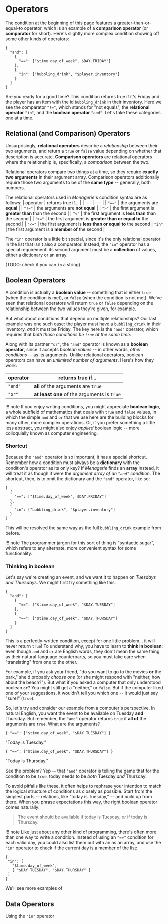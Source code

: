 # Operators

The condition at the beginning of this page features a greater-than-or-equal-to operator, which is an example of a **comparison operator** (or **comparator** for short). Here's slightly more complex condition showing off some other kinds of operators:

```
{
  "and": [
    {
      "==": ["$time.day_of_week", $DAY.FRIDAY"]
    },
    { 
      "in": ["bubbling_drink", "$player.inventory"] 
    }
  ]
}
```

Are you ready for a good time? This condition returns true if it's Friday and the player has an item with the id `bubbling_drink` in their inventory. Here we see the comparator `"!="`, which stands for "not equals", the **relational operator** `"in"`, and the **boolean operator** `"and"`. Let's take these categories one at a time.


## Relational (and Comparison) Operators

Unsurprisingly, **relational operators** describe a *relationship* between their two arguments, and return a `true` or `false` value depending on whether that description is accurate. **Comparison operators** are relational operators where the relationship is, specifically, a *comparison* between the two.

Relational operators compare two things at a time, so they require **exactly two arguments** in their argument array. Comparison operators additionally require those two arguments to be of the **same type** -- generally, both numbers.

The relational operators used in *Menagerie*'s condition syntax are as follows:
| operator | returns true if... |
| --- | --- |
| `"=="` | the arguments are **equal** |
| `"!="` | the arguments are **not equal** |
| `">"` | the first argument is **greater than** than the second |
| `"<"` | the first argument is **less than** than the second |
| `">="` | the first argument is **greater than or equal to** the second |
| `"<="` | the first argument is **less than or equal to** the second
| `"in"` | the first argument is a **member of** the second |

The `"in"` operator is a little bit special, since it's the only relational operator in the list that isn't also a comparator. Instead, the `"in"` operator has a special requirement: its second argument must be a **collection** of values, either a dictionary or an array. 

(TODO: check if you can `in` a string)

## Boolean Operators

A condition is actually a **boolean value** -- something that is either `true` (when the condition is met), or `false` (when the condition is not met). We've seen that relational operators will return `true` or `false` depending on the relationship between the two values they're given, for example.

But what about conditions that depend on multiple relationships? Our last example was one such case: the player must have a `bubbling_drink` in their inventory, *and* it must be Friday. The key here is the `"and"` operator, which requires that *both those conditions be `true` at the same time*.

Along with its partner `"or"`, the `"and"` operator is known as a **boolean operator**, since it accepts *boolean values* -- in other words, *other conditions* -- as its arguments. Unlike relational operators, boolean operators can have an *unlimited number of arguments*. Here's how they work:

| operator | returns true if... |
| --- | --- |
| `"and"` | **all** of the arguments are `true` |
| `"or"` | **at least one** of the arguments is `true` |

!!! note 
    If you enjoy writing conditions, you might appreciate **boolean logic**, a whole subfield of mathematics that deals with `true` and `false` values, in which the simple `and` and `or` that we use here are the building blocks for many other, more complex operations. Or, if you prefer something a little less abstract, you might also enjoy *applied* boolean logic -- more colloquially known as computer engineering.

### Shortcut

Because the `"and"` operator is so important, it has a special shortcut. Remember how a condition must always be a **dictionary** with the condition's operator as its only key? If *Menagerie* finds an **array** instead, it will treat it as though it were the *argument array of an `"and"` condition*. The shortcut, then, is to omit the dictionary and the `"and"` operator, like so:

```
[
  {
    "==": ["$time.day_of_week", $DAY.FRIDAY"]
  },
  { 
    "in": ["bubbling_drink", "$player.inventory"] 
  }
]
```

This will be resolved the same way as the full `bubbling_drink` example from before.

!!! note
The programmer jargon for this sort of thing is "syntactic sugar", which refers to any alternate, more convenient syntax for some functionality.

### Thinking in boolean

Let's say we're creating an event, and we want it to happen on *Tuesdays and Thursdays*. We might first try something like this:

```
{
  "and": [
    {
      "==": ["$time.day_of_week", "$DAY.TUESDAY"]
    },
    {
      "==": ["$time.day_of_week", "$DAY.THURSDAY"]
    }
  ]
}
```

This is a perfectly-written condition, except for one little problem... it will never return `true`! To understand why, you have to learn to **think in boolean**: even though `and` and `or` are English words, they don't mean the same thing as their natural-language counterparts, so you must take care when "translating" from one to the other. 

For example, if you ask your friend, "do you want to go to the movies **or** the park," she'd probably *choose one* (or she might respond with "neither, how about the beach?"). But what if you asked a computer that only understood boolean `or`? You might still get a "neither," or `false`. But if the computer liked one of your suggestions, it wouldn't tell you which one -- it would just say "sure!" (`true`).

So, let's try and consider our example from a computer's perspective. In natural English, you want the event to be available on Tuesday **and** Thursday. But remember, the `"and"` operator returns `true` if **all of** the arguments are `true`. What are the arguments?

```
{ "==": ["$time.day_of_week", "$DAY.TUESDAY"] }
```
"Today is Tuesday."

```
{ "==": ["$time.day_of_week", "$DAY.THURSDAY"] }
```
"Today is Thursday."

See the problem? Yep -- that `"and"` operator is telling the game that for the condition to be `true`, today needs to be *both* Tuesday *and* Thursday!

To avoid pitfalls like these, it often helps to rephrase your intention to match the logical structure of conditions as closely as possible. Start from the simplest parts -- relations, like "today is Tuesday," -- and build up from there. When you phrase expectations this way, the right boolean operator comes naturally:

> The event should be available if today is Tuesday, *or* if today is Thursday.

!!! note
Like just about any other kind of programming, there's often more than one way to write a condition. Instead of using an `"=="` condition for each valid day, you could also list them out with an as an array, and use the `"in"` operator to check if the current day is a member of the list:

 ```
{
  "in": [
    "$time.day_of_week",
    [ "$DAY.TUESDAY", "$DAY.THURSDAY" ]
  ]
}
```

We'll see more examples of 
    

## Data Operators

Using the `"in"` operator
